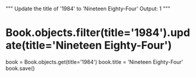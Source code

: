 """
Update the title of '1984' to 'Nineteen Eighty-Four'
Output: 1
"""

# Book.objects.filter(title='1984').update(title='Nineteen Eighty-Four')

book = Book.objects.get(title='1984')
book.title = 'Nineteen Eighty-Four'
book.save()
